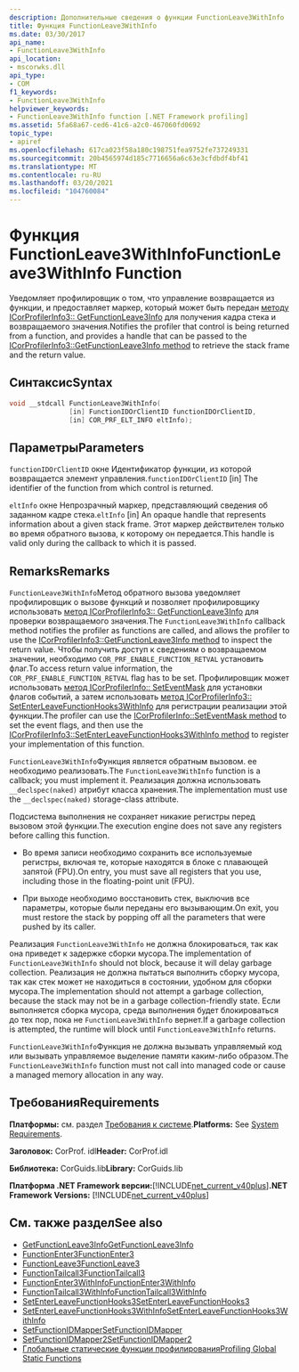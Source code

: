 ```yaml
---
description: Дополнительные сведения о функции FunctionLeave3WithInfo
title: Функция FunctionLeave3WithInfo
ms.date: 03/30/2017
api_name:
- FunctionLeave3WithInfo
api_location:
- mscorwks.dll
api_type:
- COM
f1_keywords:
- FunctionLeave3WithInfo
helpviewer_keywords:
- FunctionLeave3WithInfo function [.NET Framework profiling]
ms.assetid: 5fa68a67-ced6-41c6-a2c0-467060fd0692
topic_type:
- apiref
ms.openlocfilehash: 617ca023f58a180c198751fea9752fe737249331
ms.sourcegitcommit: 20b4565974d185c7716656a6c63e3cfdbdf4bf41
ms.translationtype: MT
ms.contentlocale: ru-RU
ms.lasthandoff: 03/20/2021
ms.locfileid: "104760084"
---
```

# <a name="functionleave3withinfo-function"></a><span data-ttu-id="14d03-103">Функция FunctionLeave3WithInfo</span><span class="sxs-lookup"><span data-stu-id="14d03-103">FunctionLeave3WithInfo Function</span></span>

<span data-ttu-id="14d03-104">Уведомляет профилировщик о том, что управление возвращается из функции, и предоставляет маркер, который может быть передан [методу ICorProfilerInfo3:: GetFunctionLeave3Info](icorprofilerinfo3-getfunctionleave3info-method.md) для получения кадра стека и возвращаемого значения.</span><span class="sxs-lookup"><span data-stu-id="14d03-104">Notifies the profiler that control is being returned from a function, and provides a handle that can be passed to the [ICorProfilerInfo3::GetFunctionLeave3Info method](icorprofilerinfo3-getfunctionleave3info-method.md) to retrieve the stack frame and the return value.</span></span>  
  
## <a name="syntax"></a><span data-ttu-id="14d03-105">Синтаксис</span><span class="sxs-lookup"><span data-stu-id="14d03-105">Syntax</span></span>  
  
```cpp  
void __stdcall FunctionLeave3WithInfo(  
               [in] FunctionIDOrClientID functionIDOrClientID,  
               [in] COR_PRF_ELT_INFO eltInfo);  
```  
  
## <a name="parameters"></a><span data-ttu-id="14d03-106">Параметры</span><span class="sxs-lookup"><span data-stu-id="14d03-106">Parameters</span></span>

<span data-ttu-id="14d03-107">`functionIDOrClientID` окне Идентификатор функции, из которой возвращается элемент управления.</span><span class="sxs-lookup"><span data-stu-id="14d03-107">`functionIDOrClientID` [in] The identifier of the function from which control is returned.</span></span>

<span data-ttu-id="14d03-108">`eltInfo` окне Непрозрачный маркер, представляющий сведения об заданном кадре стека.</span><span class="sxs-lookup"><span data-stu-id="14d03-108">`eltInfo` [in] An opaque handle that represents information about a given stack frame.</span></span> <span data-ttu-id="14d03-109">Этот маркер действителен только во время обратного вызова, к которому он передается.</span><span class="sxs-lookup"><span data-stu-id="14d03-109">This handle is valid only during the callback to which it is passed.</span></span>

## <a name="remarks"></a><span data-ttu-id="14d03-110">Remarks</span><span class="sxs-lookup"><span data-stu-id="14d03-110">Remarks</span></span>  

 <span data-ttu-id="14d03-111">`FunctionLeave3WithInfo`Метод обратного вызова уведомляет профилировщик о вызове функций и позволяет профилировщику использовать [метод ICorProfilerInfo3:: GetFunctionLeave3Info](icorprofilerinfo3-getfunctionleave3info-method.md) для проверки возвращаемого значения.</span><span class="sxs-lookup"><span data-stu-id="14d03-111">The `FunctionLeave3WithInfo` callback method notifies the profiler as functions are called, and allows the profiler to use the [ICorProfilerInfo3::GetFunctionLeave3Info method](icorprofilerinfo3-getfunctionleave3info-method.md) to inspect the return value.</span></span> <span data-ttu-id="14d03-112">Чтобы получить доступ к сведениям о возвращаемом значении, необходимо `COR_PRF_ENABLE_FUNCTION_RETVAL` установить флаг.</span><span class="sxs-lookup"><span data-stu-id="14d03-112">To access return value information, the `COR_PRF_ENABLE_FUNCTION_RETVAL` flag has to be set.</span></span> <span data-ttu-id="14d03-113">Профилировщик может использовать [метод ICorProfilerInfo:: SetEventMask](icorprofilerinfo-seteventmask-method.md) для установки флагов событий, а затем использовать [метод ICorProfilerInfo3:: SetEnterLeaveFunctionHooks3WithInfo](icorprofilerinfo3-setenterleavefunctionhooks3withinfo-method.md) для регистрации реализации этой функции.</span><span class="sxs-lookup"><span data-stu-id="14d03-113">The profiler can use the [ICorProfilerInfo::SetEventMask method](icorprofilerinfo-seteventmask-method.md) to set the event flags, and then use the [ICorProfilerInfo3::SetEnterLeaveFunctionHooks3WithInfo method](icorprofilerinfo3-setenterleavefunctionhooks3withinfo-method.md) to register your implementation of this function.</span></span>  
  
 <span data-ttu-id="14d03-114">`FunctionLeave3WithInfo`Функция является обратным вызовом. ее необходимо реализовать.</span><span class="sxs-lookup"><span data-stu-id="14d03-114">The `FunctionLeave3WithInfo` function is a callback; you must implement it.</span></span> <span data-ttu-id="14d03-115">Реализация должна использовать `__declspec(naked)` атрибут класса хранения.</span><span class="sxs-lookup"><span data-stu-id="14d03-115">The implementation must use the `__declspec(naked)` storage-class attribute.</span></span>  
  
 <span data-ttu-id="14d03-116">Подсистема выполнения не сохраняет никакие регистры перед вызовом этой функции.</span><span class="sxs-lookup"><span data-stu-id="14d03-116">The execution engine does not save any registers before calling this function.</span></span>  
  
- <span data-ttu-id="14d03-117">Во время записи необходимо сохранить все используемые регистры, включая те, которые находятся в блоке с плавающей запятой (FPU).</span><span class="sxs-lookup"><span data-stu-id="14d03-117">On entry, you must save all registers that you use, including those in the floating-point unit (FPU).</span></span>  
  
- <span data-ttu-id="14d03-118">При выходе необходимо восстановить стек, выключив все параметры, которые были переданы его вызывающим.</span><span class="sxs-lookup"><span data-stu-id="14d03-118">On exit, you must restore the stack by popping off all the parameters that were pushed by its caller.</span></span>  
  
 <span data-ttu-id="14d03-119">Реализация `FunctionLeave3WithInfo` не должна блокироваться, так как она приведет к задержке сборки мусора.</span><span class="sxs-lookup"><span data-stu-id="14d03-119">The implementation of `FunctionLeave3WithInfo` should not block, because it will delay garbage collection.</span></span> <span data-ttu-id="14d03-120">Реализация не должна пытаться выполнить сборку мусора, так как стек может не находиться в состоянии, удобном для сборки мусора.</span><span class="sxs-lookup"><span data-stu-id="14d03-120">The implementation should not attempt a garbage collection, because the stack may not be in a garbage collection-friendly state.</span></span> <span data-ttu-id="14d03-121">Если выполняется сборка мусора, среда выполнения будет блокироваться до тех пор, пока не `FunctionLeave3WithInfo` вернет.</span><span class="sxs-lookup"><span data-stu-id="14d03-121">If a garbage collection is attempted, the runtime will block until `FunctionLeave3WithInfo` returns.</span></span>  
  
 <span data-ttu-id="14d03-122">`FunctionLeave3WithInfo`Функция не должна вызывать управляемый код или вызывать управляемое выделение памяти каким-либо образом.</span><span class="sxs-lookup"><span data-stu-id="14d03-122">The `FunctionLeave3WithInfo` function must not call into managed code or cause a managed memory allocation in any way.</span></span>  
  
## <a name="requirements"></a><span data-ttu-id="14d03-123">Требования</span><span class="sxs-lookup"><span data-stu-id="14d03-123">Requirements</span></span>  

 <span data-ttu-id="14d03-124">**Платформы:** см. раздел [Требования к системе](../../get-started/system-requirements.md).</span><span class="sxs-lookup"><span data-stu-id="14d03-124">**Platforms:** See [System Requirements](../../get-started/system-requirements.md).</span></span>  
  
 <span data-ttu-id="14d03-125">**Заголовок:** CorProf. idl</span><span class="sxs-lookup"><span data-stu-id="14d03-125">**Header:** CorProf.idl</span></span>  
  
 <span data-ttu-id="14d03-126">**Библиотека:** CorGuids.lib</span><span class="sxs-lookup"><span data-stu-id="14d03-126">**Library:** CorGuids.lib</span></span>  
  
 <span data-ttu-id="14d03-127">**Платформа .NET Framework версии:**[!INCLUDE[net_current_v40plus](../../../../includes/net-current-v40plus-md.md)]</span><span class="sxs-lookup"><span data-stu-id="14d03-127">**.NET Framework Versions:** [!INCLUDE[net_current_v40plus](../../../../includes/net-current-v40plus-md.md)]</span></span>  
  
## <a name="see-also"></a><span data-ttu-id="14d03-128">См. также раздел</span><span class="sxs-lookup"><span data-stu-id="14d03-128">See also</span></span>

- [<span data-ttu-id="14d03-129">GetFunctionLeave3Info</span><span class="sxs-lookup"><span data-stu-id="14d03-129">GetFunctionLeave3Info</span></span>](icorprofilerinfo3-getfunctionleave3info-method.md)
- [<span data-ttu-id="14d03-130">FunctionEnter3</span><span class="sxs-lookup"><span data-stu-id="14d03-130">FunctionEnter3</span></span>](functionenter3-function.md)
- [<span data-ttu-id="14d03-131">FunctionLeave3</span><span class="sxs-lookup"><span data-stu-id="14d03-131">FunctionLeave3</span></span>](functionleave3-function.md)
- [<span data-ttu-id="14d03-132">FunctionTailcall3</span><span class="sxs-lookup"><span data-stu-id="14d03-132">FunctionTailcall3</span></span>](functiontailcall3-function.md)
- [<span data-ttu-id="14d03-133">FunctionEnter3WithInfo</span><span class="sxs-lookup"><span data-stu-id="14d03-133">FunctionEnter3WithInfo</span></span>](functionenter3withinfo-function.md)
- [<span data-ttu-id="14d03-134">FunctionTailcall3WithInfo</span><span class="sxs-lookup"><span data-stu-id="14d03-134">FunctionTailcall3WithInfo</span></span>](functiontailcall3withinfo-function.md)
- [<span data-ttu-id="14d03-135">SetEnterLeaveFunctionHooks3</span><span class="sxs-lookup"><span data-stu-id="14d03-135">SetEnterLeaveFunctionHooks3</span></span>](icorprofilerinfo3-setenterleavefunctionhooks3-method.md)
- [<span data-ttu-id="14d03-136">SetEnterLeaveFunctionHooks3WithInfo</span><span class="sxs-lookup"><span data-stu-id="14d03-136">SetEnterLeaveFunctionHooks3WithInfo</span></span>](icorprofilerinfo3-setenterleavefunctionhooks3withinfo-method.md)
- [<span data-ttu-id="14d03-137">SetFunctionIDMapper</span><span class="sxs-lookup"><span data-stu-id="14d03-137">SetFunctionIDMapper</span></span>](icorprofilerinfo-setfunctionidmapper-method.md)
- [<span data-ttu-id="14d03-138">SetFunctionIDMapper2</span><span class="sxs-lookup"><span data-stu-id="14d03-138">SetFunctionIDMapper2</span></span>](icorprofilerinfo3-setfunctionidmapper2-method.md)
- [<span data-ttu-id="14d03-139">Глобальные статические функции профилирования</span><span class="sxs-lookup"><span data-stu-id="14d03-139">Profiling Global Static Functions</span></span>](profiling-global-static-functions.md)
